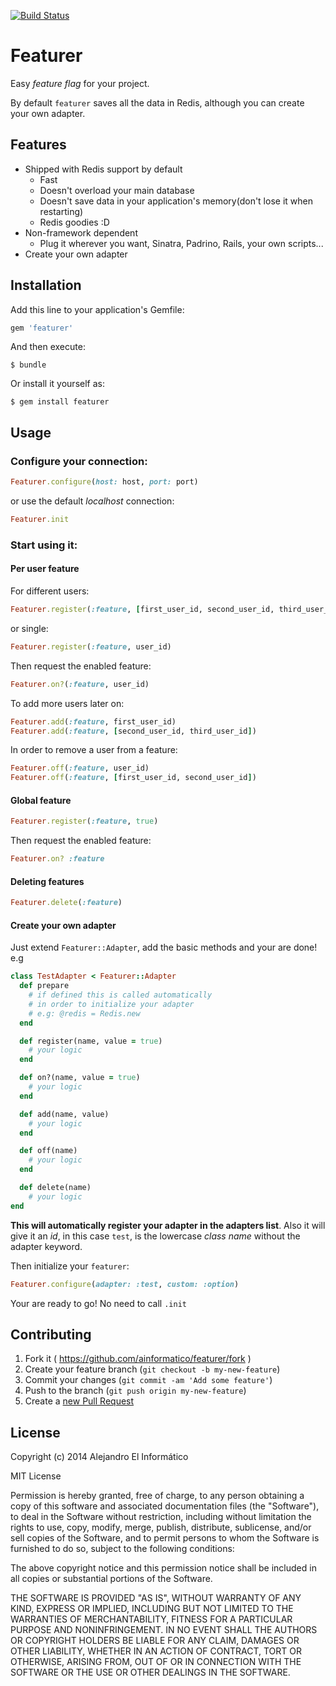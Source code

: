 [![Build Status](https://travis-ci.org/ainformatico/featurer.svg)](https://travis-ci.org/ainformatico/featurer)

# Featurer
Easy _feature flag_ for your project.

By default `featurer` saves all the data in Redis, although you can create your own adapter.

## Features

* Shipped with Redis support by default
  * Fast
  * Doesn't overload your main database
  * Doesn't save data in your application's memory(don't lose it when restarting)
  * Redis goodies :D
* Non-framework dependent
  * Plug it wherever you want, Sinatra, Padrino, Rails, your own scripts...
* Create your own adapter

## Installation

Add this line to your application's Gemfile:

```ruby
gem 'featurer'
```

And then execute:

    $ bundle

Or install it yourself as:

    $ gem install featurer

## Usage

### Configure your connection:
```ruby
Featurer.configure(host: host, port: port)
```

or use the default _localhost_ connection:

```ruby
Featurer.init
```

### Start using it:

#### Per user feature

For different users:

```ruby
Featurer.register(:feature, [first_user_id, second_user_id, third_user_id])
```

or single:

```ruby
Featurer.register(:feature, user_id)
```

Then request the enabled feature:

```ruby
Featurer.on?(:feature, user_id)
```

To add more users later on:

```ruby
Featurer.add(:feature, first_user_id)
Featurer.add(:feature, [second_user_id, third_user_id])
```

In order to remove a user from a feature:

```ruby
Featurer.off(:feature, user_id)
Featurer.off(:feature, [first_user_id, second_user_id])
```

#### Global feature

```ruby
Featurer.register(:feature, true)
```

Then request the enabled feature:

```ruby
Featurer.on? :feature
```

#### Deleting features

```ruby
Featurer.delete(:feature)
```

#### Create your own adapter

Just extend `Featurer::Adapter`, add the basic methods and your are done! e.g

```ruby
class TestAdapter < Featurer::Adapter
  def prepare
    # if defined this is called automatically
    # in order to initialize your adapter
    # e.g: @redis = Redis.new
  end

  def register(name, value = true)
    # your logic
  end

  def on?(name, value = true)
    # your logic
  end

  def add(name, value)
    # your logic
  end

  def off(name)
    # your logic
  end

  def delete(name)
    # your logic
end
```

**This will automatically register your adapter in the adapters list**.
Also it will give it an _id_, in this case `test`, is the lowercase _class name_ without
the adapter keyword.

Then initialize your `featurer`:

```ruby
Featurer.configure(adapter: :test, custom: :option)
```

Your are ready to go! No need to call `.init`


## Contributing

1. Fork it ( https://github.com/ainformatico/featurer/fork )
2. Create your feature branch (`git checkout -b my-new-feature`)
3. Commit your changes (`git commit -am 'Add some feature'`)
4. Push to the branch (`git push origin my-new-feature`)
5. Create a [new Pull Request](https://github.com/ainformatico/featurer/compare)

## License

Copyright (c) 2014 Alejandro El Informático

MIT License

Permission is hereby granted, free of charge, to any person obtaining
a copy of this software and associated documentation files (the
"Software"), to deal in the Software without restriction, including
without limitation the rights to use, copy, modify, merge, publish,
distribute, sublicense, and/or sell copies of the Software, and to
permit persons to whom the Software is furnished to do so, subject to
the following conditions:

The above copyright notice and this permission notice shall be
included in all copies or substantial portions of the Software.

THE SOFTWARE IS PROVIDED "AS IS", WITHOUT WARRANTY OF ANY KIND,
EXPRESS OR IMPLIED, INCLUDING BUT NOT LIMITED TO THE WARRANTIES OF
MERCHANTABILITY, FITNESS FOR A PARTICULAR PURPOSE AND
NONINFRINGEMENT. IN NO EVENT SHALL THE AUTHORS OR COPYRIGHT HOLDERS BE
LIABLE FOR ANY CLAIM, DAMAGES OR OTHER LIABILITY, WHETHER IN AN ACTION
OF CONTRACT, TORT OR OTHERWISE, ARISING FROM, OUT OF OR IN CONNECTION
WITH THE SOFTWARE OR THE USE OR OTHER DEALINGS IN THE SOFTWARE.
